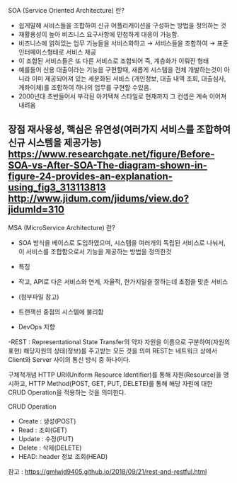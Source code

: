 SOA (Service Oriented Architecture) 란?

- 쉽게말해 서비스들을 조합하여 신규 어플리캐이션을 구성하는 방법을 정의하는 것
- 재활용성이 높아 비즈니스 요구사항에 민첩하게 대응이 가능함.
- 비즈니스에 얽혀있는 업무 기능들을 서비스화하고 → 서비스들을 조합하여 → 표준 인터페이스형태로 서비스 제공 
- 이 조합된 서비스들은 또 다른 서비스로 조합되어 즉, 계층화가 이뤄진 형태
- 예를들어 신용 대출이라는 기능을 구현할때, 새롭게 시스템을 전체 개발하는것이 아니라 이미 제공되어져 있는 세분화된 서비스
(개인정보, 대출 내역 조회, 대출심사, 계좌이체)를 조합하여
하나의 업무를 구현할 수있음.
- 2000년대 초반들어서 부각된 아키텍쳐 스타일로 현재까지 그 컨셉은 계속 이어져내려옴

장점
재사용성, 핵심은 유연성(여러가지 서비스를 조합하여 신규 시스템을 제공가능)
https://www.researchgate.net/figure/Before-SOA-vs-After-SOA-The-diagram-shown-in-figure-24-provides-an-explanation-using_fig3_313113813
http://www.jidum.com/jidums/view.do?jidumId=310
---


MSA (MicroService Architecture) 란?

- SOA 방식을 베이스로 도입하였으며, 시스템을 여러개의 독립된 서비스로 나눠서, 이 서비스를 조합함으로서 기능을 제공하는 방법을 정의한것

- 특징 
 - 작고, API로 다은 서비스와 연계, 자율적, 한가지일을 잘하는데 초점을 맞춘 서비스
 - (첨부파일 참고)
 - 트랜잭션 중점의 시스템에 불리함
 - DevOps 지향

-REST :  Representational State Transfer의 약자
자원을 이름으로 구분하여(자원의 표현) 해당자원의 상태(정보)를 주고받는 모든 것을 의미
REST는 네트워크 상에서 Client와 Server 사이의 통신 방식 중 하나이다.

구체적개념
HTTP URI(Uniform Resource Identifier)를 통해 자원(Resource)을 명시하고, HTTP Method(POST, GET, PUT, DELETE)를 통해 해당 자원에 대한 CRUD Operation을 적용하는 것을 의미한다.

CRUD Operation
- Create : 생성(POST)
- Read : 조회(GET)
- Update : 수정(PUT)
- Delete : 삭제(DELETE)
- HEAD: header 정보 조회(HEAD)

참고 : https://gmlwjd9405.github.io/2018/09/21/rest-and-restful.html



